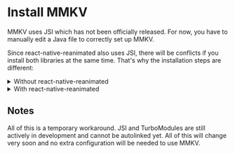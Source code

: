 # Install MMKV

MMKV uses JSI which has not been officially released. For now, you have to manually edit a Java file to correctly set up MMKV.

Since react-native-reanimated also uses JSI, there will be conflicts if you install both libraries at the same time. That's why the installation steps are different:

<details>
<summary>Without react-native-reanimated</summary>

To install MMKV without Reanimated, open your Android project (the `android` folder) in Android Studio. In `MainApplication.java` find the location where the `ReactNativeHost` is initialized. You have to override it's `getJSIModulePackage` method:


```java
public class MainApplication extends Application implements ReactApplication {

  private final ReactNativeHost mReactNativeHost =
      new ReactNativeHost(this) {
        @Override
        public boolean getUseDeveloperSupport() {
          return BuildConfig.DEBUG;
        }

        @Override
        protected List<ReactPackage> getPackages() {
          return new PackageList(this).getPackages();
        }

        @Override
        protected String getJSMainModuleName() {
          return "index";
        }

        // Add this method here!
        @Override
        protected JSIModulePackage getJSIModulePackage() {
          return new MmkvModulePackage();
        }
      };

  // ...
```

</details>

<details>
<summary>With react-native-reanimated</summary>

To install MMKV with Reanimated, open your Android project (the `android` folder) in Android Studio.

1. Find the folder where `MainActivity.java` and `MainApplication.java` live.
2. Right click, "New" > "Java class"
3. Call it whatever you prefer, in my case it's `ExampleJSIPackage` because my app is called "Example".
4. Add the following code:

```java
import com.facebook.react.bridge.JSIModulePackage;
import com.facebook.react.bridge.JSIModuleSpec;
import com.facebook.react.bridge.JavaScriptContextHolder;
import com.facebook.react.bridge.ReactApplicationContext;
import com.reactnativemmkv.MmkvModule;

import com.swmansion.reanimated.NodesManager;
import com.swmansion.reanimated.ReanimatedModule;

import java.util.Collections;
import java.util.List;

public class ExampleJSIPackage implements JSIModulePackage {
  @Override
  public List<JSIModuleSpec> getJSIModules(ReactApplicationContext reactApplicationContext, JavaScriptContextHolder jsContext) {
    NodesManager nodesManager = reactApplicationContext.getNativeModule(ReanimatedModule.class).getNodesManager();
    nodesManager.initWithContext(reactApplicationContext);
    MmkvModule.install(jsContext, reactApplicationContext.getFilesDir().getAbsolutePath() + "/mmkv");
    return Collections.emptyList();
  }
}
```

5. Open `MainApplication.java` and find the location where the `ReactNativeHost` is initialized. You have to override it's `getJSIModulePackage` method:

```java
public class MainApplication extends Application implements ReactApplication {

  private final ReactNativeHost mReactNativeHost =
      new ReactNativeHost(this) {
        @Override
        public boolean getUseDeveloperSupport() {
          return BuildConfig.DEBUG;
        }

        @Override
        protected List<ReactPackage> getPackages() {
          return new PackageList(this).getPackages();
        }

        @Override
        protected String getJSMainModuleName() {
          return "index";
        }

        // Add this method here!
        @Override
        protected JSIModulePackage getJSIModulePackage() {
          return new ExampleJSIPackage(); // <-- your package's name
        }
      };

  // ...
```

</details>


## Notes

All of this is a temporary workaround. JSI and TurboModules are still actively in development and cannot be autolinked yet. All of this will change very soon and no extra configuration will be needed to use MMKV.
